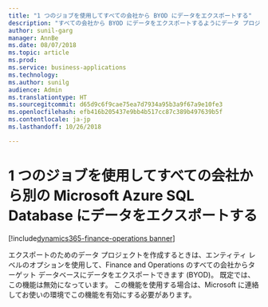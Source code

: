 ```yaml
--- 
title: "1 つのジョブを使用してすべての会社から BYOD にデータをエクスポートする"
description: "すべての会社から BYOD にデータをエクスポートするようにデータ プロジェクトを構成できます"
author: sunil-garg
manager: AnnBe
ms.date: 08/07/2018
ms.topic: article
ms.prod: 
ms.service: business-applications
ms.technology: 
ms.author: sunilg
audience: Admin
ms.translationtype: HT
ms.sourcegitcommit: d65d9c6f9cae75ea7d7934a95b3a9f67a9e10fe3
ms.openlocfilehash: efb416b205437e9bb4b517cc87c389b497639b5f
ms.contentlocale: ja-jp
ms.lasthandoff: 10/26/2018

--- 
```


#  <a name="export-data-from-all-companies-to-another-microsoft-azure-sql-database-by-using-a-single-job"></a>1 つのジョブを使用してすべての会社から別の Microsoft Azure SQL Database にデータをエクスポートする 

[!include[dynamics365-finance-operations banner](../includes/dynamics365-finance-operations.md)]

 
 
エクスポートのためのデータ プロジェクトを作成するときは、エンティティ レベルのオプションを使用して、Finance and Operations のすべての会社からターゲット データベースにデータをエクスポートできます (BYOD)。 既定では、この機能は無効になっています。 この機能を使用する場合は、Microsoft に連絡してお使いの環境でこの機能を有効にする必要があります。 

